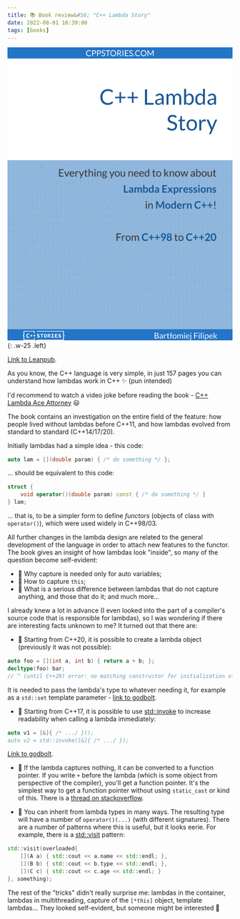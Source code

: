 ```yaml
---
title: 📚 Book review&#58; "C++ Lambda Story"
date: 2022-08-01 16:39:00
tags: [books]
---
```


![](/assets/img/posts/2022-08-01/cover.png){: .w-25 .left}

[Link to Leanpub](https://leanpub.com/cpplambda).

As you know, the C++ language is very simple, in just 157 pages you can understand how lambdas work in C++ ✨ (pun intended)

I'd recommend to watch a video joke before reading the book - [C++ Lambda Ace Attorney](https://www.youtube.com/watch?v=T1mTQitLd78) 😃

The book contains an investigation on the entire field of the feature: how people lived without lambdas before C++11,
and how lambdas evolved from standard to standard (C++14/17/20).

Initially lambdas had a simple idea - this code:
```c++
auto lam = [](double param) { /* do something */ };
```
... should be equivalent to this code:
```c++
struct {
    void operator()(double param) const { /* do something */ }
} lam;
```
... that is, to be a simpler form to define *functors* (objects of class with `operator()`), which were used widely
in C++98/03.

All further changes in the lambda design are related to the general development of the language in order to attach new features to the functor.
The book gives an insight of how lambdas look "inside", so many of the question become self-evident:
- 🤔 Why capture is needed only for auto variables;
- 🤔 How to capture `this`;
- 🤔 What is a serious difference between lambdas that do not capture anything, and those that do it; and much more...

I already knew a lot in advance (I even looked into the part of a compiler's source code that is responsible for lambdas),
so I was wondering if there are interesting facts unknown to me? It turned out that there are:
- 🚀 Starting from C++20, it is possible to create a lambda object (previously it was not possible):
```c++
auto foo = [](int a, int b) { return a + b; };
decltype(foo) bar;
// ^ (until C++20) error: no matching constructor for initialization of 'decltype(fo
```
It is needed to pass the lambda's type to whatever needing it, for example as a `std::set` template parameter - [link to godbolt](https://godbolt.org/z/f11xeY8xd).
- 🚀 Starting from C++17, it is possible to use [std::invoke](https://en.cppreference.com/w/cpp/utility/functional/invoke) to increase readability
when calling a lambda immediately:
```c++
auto v1 = [&]{ /* .../ }();
auto v2 = std::invoke([&]{ /* .../ });
```
[Link to godbolt](https://godbolt.org/z/6hr33nKEf).

- 🚀 If the lambda captures nothing, it can be converted to a function pointer.
If you write `+` before the lambda (which is some object from perspective of the compiler), you'll get a function pointer.
It's the simplest way to get a function pointer without using `static_cast` or kind of this. There is a
[thread on stackoverflow](https://stackoverflow.com/questions/18889028/a-positive-lambda-what-sorcery-is-this).

- 🚀 You can inherit from lambda types in many ways. The resulting type will have a number of `operator()(...)`
(with different signatures). There are a number of patterns where this is useful, but it looks eerie.
For example, there is a [std::visit](https://en.cppreference.com/w/cpp/utility/variant/visit) pattern:
```c++
std::visit(overloaded{
    [](A a) { std::cout << a.name << std::endl; },
    [](B b) { std::cout << b.type << std::endl; },
    [](C c) { std::cout << c.age << std::endl; }
}, something);
```

The rest of the "tricks" didn't really surprise me: lambdas in the container, lambdas in multithreading,
capture of the `[*this]` object, template lambdas... They looked self-evident, but someone might be interested 🙂
